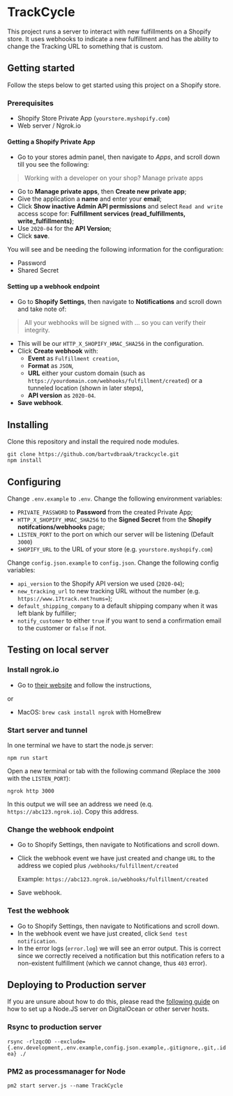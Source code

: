 # TrackCycle
This project runs a server to interact with new fulfillments on a Shopify store. It uses webhooks to indicate a new fulfillment and has the ability to change the Tracking URL to something that is custom.

## Getting started

Follow the steps below to get started using this project on a Shopify store.

### Prerequisites
- Shopify Store Private App (`yourstore.myshopify.com`)
- Web server / Ngrok.io

#### Getting a Shopify Private App

- Go to your stores admin panel, then navigate to *Apps*, and scroll down till you see the following:
> Working with a developer on your shop? Manage private apps

- Go to **Manage private apps**, then **Create new private app**;
- Give the application a **name** and enter your **email**;
- Click **Show inactive Admin API permissions** and select `Read and write` access scope for: **Fulfillment services (read_fulfillments, write_fulfillments)**;
- Use `2020-04` for the **API Version**;
- Click **save**.

You will see and be needing the following information for the configuration:

- Password
- Shared Secret

#### Setting up a webhook endpoint

- Go to **Shopify Settings**, then navigate to **Notifications** and scroll down and take note of:
> All your webhooks will be signed with ... so you can verify their integrity.

- This will be our `HTTP_X_SHOPIFY_HMAC_SHA256` in the configuration.
- Click **Create webhook** with:
  - **Event** as `Fulfillment creation`, 
  - **Format** as `JSON`, 
  - **URL** either your custom domain (such as `https://yourdomain.com/webhooks/fulfillment/created`) or a tunneled location (shown in later steps),
  - **API version** as `2020-04`.
- **Save webhook**.

## Installing

Clone this repository and install the required node modules.
```
git clone https://github.com/bartvdbraak/trackcycle.git
npm install
```

## Configuring

Change `.env.example` to `.env`. Change the following environment variables:
- `PRIVATE_PASSWORD` to **Password** from the created Private App;
- `HTTP_X_SHOPIFY_HMAC_SHA256` to the **Signed Secret** from the **Shopify notifcations/webhooks** page;
- `LISTEN_PORT` to the port on which our server will be listening (Default `3000`)
- `SHOPIFY_URL` to the URL of your store (e.g. `yourstore.myshopify.com`)

Change `config.json.example` to `config.json`. Change the following config variables:
- `api_version` to the Shopify API version we used (`2020-04`);
- `new_tracking_url` to new tracking URL without the number (e.g. `https://www.17track.net?nums=`);
- `default_shipping_company` to a default shipping company when it was left blank by fulfiller;
- `notify_customer` to either `true` if you want to send a confirmation email to the customer or `false` if not.

## Testing on local server

### Install ngrok.io

- Go to [their website](https://ngrok.com/download) and follow the instructions,
 
 or
- MacOS: `brew cask install ngrok` with HomeBrew

### Start server and tunnel

In one terminal we have to start the node.js server:
```
npm run start
```
Open a new terminal or tab with the following command (Replace the `3000` with the `LISTEN_PORT`):
```
ngrok http 3000
```
In this output we will see an address we need (e.q. `https://abc123.ngrok.io`). Copy this address.

### Change the webhook endpoint

- Go to Shopify Settings, then navigate to Notifications and scroll down.
- Click the webhook event we have just created and change `URL` to the address we copied plus `/webhooks/fulfillment/created`
  
  Example: `https://abc123.ngrok.io/webhooks/fulfillment/created`
- Save webhook.

### Test the webhook

- Go to Shopify Settings, then navigate to Notifications and scroll down.
- In the webhook event we have just created, click `Send test notification`.
- In the error logs (`error.log`) we will see an error output. This is correct since we correctly received a notification but this notification refers to a non-existent fulfillment (which we cannot change, thus `403` error).

## Deploying to Production server

If you are unsure about how to do this, please read the [following guide](https://www.digitalocean.com/community/tutorials/how-to-use-pm2-to-setup-a-node-js-production-environment-on-an-ubuntu-vps) on how to set up a Node.JS server on DigitalOcean or other server hosts.

### Rsync to production server

`rsync -rlzqcOD --exclude={.env.development,.env.example,config.json.example,.gitignore,.git,.idea} ./`

### PM2 as processmanager for Node

`pm2 start server.js --name TrackCycle`
